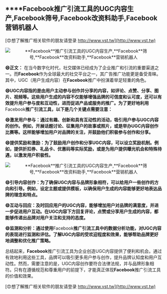 ## ****Facebook**推广引流工具的UGC内容生产,**Facebook**筛号,**Facebook**改资料助手,**Facebook**营销机器人**

[😍想了解推广相关软件的朋友请登录 http://www.vst.tw](http://www.vst.tw)

 <center><img src="https://vst.tw/MP4/tuiguang/png/2.png" alt="**Facebook**推广引流工具的UGC内容生产,**Facebook**筛号,**Facebook**改资料助手,**Facebook**营销机器人"></center>

**😄正文：**
在当今数字化时代，社交媒体已经成为了企业推广和引流的重要渠道之一。而**Facebook**作为全球最大的社交平台之一，其广告推广功能更是备受青睐。其中，UGC（用户生成内容）在**Facebook**推广中扮演着举足轻重的角色。

**😄UGC内容指的是由用户主动参与创作并分享的内容，如评论、点赞、分享、图片、视频等。这些用户生成的内容不仅能够增强品牌的可信度和认可度，还可以有效提升用户参与度和互动性，进而促进产品或服务的推广。为了更好地利用**Facebook**推广引流工具，以下是几个关键点需要注意：**

**😄激发用户参与：通过有趣、创新和具有互动性的活动，吸引用户参与UGC内容的创作。例如，开展话题讨论、征集用户的故事或照片，或是举办UGC内容创作比赛等。这样能够增加用户对品牌的关注，并鼓励他们积极参与创作和分享。**

**😄提供奖励和激励：为了鼓励用户创作和分享UGC内容，可以设立奖励机制。例如，提供折扣券、礼品卡、优惠码等实际奖励，或是为用户提供曝光机会和特殊待遇，以激发用户积极性。**

 <center><img src="https://vst.tw/MP4/tuiguang/png/5.png" alt="**Facebook**推广引流工具的UGC内容生产,**Facebook**筛号,**Facebook**改资料助手,**Facebook**营销机器人"></center>

**😄引导内容创作：为了确保UGC内容与品牌形象相符，可以给用户一些创作的方向和引导。例如，设定主题或提供模板，以确保用户生成的内容能够更好地表达品牌的理念和特点。**

**😄互动与回应：及时回应用户的UGC内容，能够增加用户对品牌的满意度，并进一步促进用户互动。在UGC内容下方回复评论，点赞或分享用户生成的内容，都能够传递出品牌对用户关注和支持的态度。**

**😄监测和分析：通过使用**Facebook**推广引流工具中的数据分析功能，对UGC内容的表现进行监测和评估。了解UGC内容的受欢迎程度和效果，能够帮助品牌更好地调整和优化推广策略。**

总结起来，**Facebook**推广引流工具为企业创造UGC内容提供了便利和机会。通过有效地利用这些工具，品牌可以吸引更多用户参与创作，提升品牌认知度和用户互动性。然而，需要注意的是，UGC内容创作要符合法律法规，并与品牌形象相符。只有在遵循规范和尊重用户的前提下，才能真正体现**Facebook**推广引流工具的价值和效果。

[😍想了解推广相关软件的朋友请登录 http://www.vst.tw](http://www.vst.tw)



